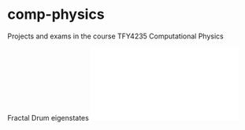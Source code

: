 # comp-physics
Projects and exams in the course TFY4235 Computational Physics 

Fractal Drum eigenstates
![eigenstates](A1_Fractal_drums/Images/eig_mode_31.pdf)
